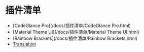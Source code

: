 # 插件清单

* [CodeGlance Pro](/docs/插件清单/CodeGlance Pro.html)
* [Material Theme UI](/docs/插件清单/Material Theme UI.html)
* [Rainbow Brackets](/docs/插件清单/Rainbow Brackets.html)
* [Translation](/docs/插件清单/Translation.html)
